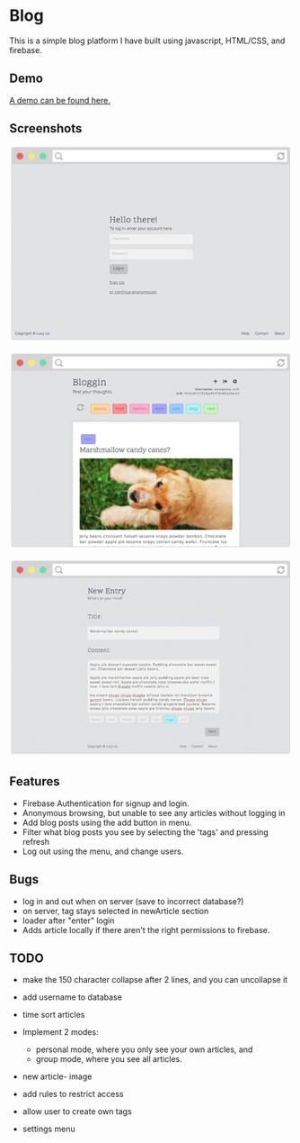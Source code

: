 # Blog

This is a simple blog platform I have built using javascript, HTML/CSS, and firebase.

## Demo

[A demo can be found here.](https://lucyod10.github.io/Noggin-News/)

## Screenshots

![Login Page Screenshot](images/screenshot_02.png)

![Home Page Screenshot](images/screenshot_01.png)

![New Article Page Screenshot](images/screenshot_03.png)

## Features

- Firebase Authentication for signup and login.
- Anonymous browsing, but unable to see any articles without logging in
- Add blog posts using the add button in menu.
- Filter what blog posts you see by selecting the 'tags' and pressing refresh
- Log out using the menu, and change users.

## Bugs

- log in and out when on server (save to incorrect database?)
- on server, tag stays selected in newArticle section
- loader after "enter" login
- Adds article locally if there aren't the right permissions to firebase.

## TODO

- make the 150 character collapse after 2 lines, and you can uncollapse it
- add username to database
- time sort articles
- Implement 2 modes:
  - personal mode, where you only see your own articles, and
  - group mode, where you see all articles.

- new article- image
- add rules to restrict access
- allow user to create own tags

- settings menu
